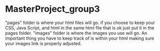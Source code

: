 # MasterProject_group3
"pages" folder is where your html files will go. 
if you choose to keep your CSS, Java Script, and html in the same html file that is ok just put it in the pages folder. 
"images" folder is where the images you use will go. 
An important thing you have to keep track of is within your html making sure your images link is properly adjusted. 
